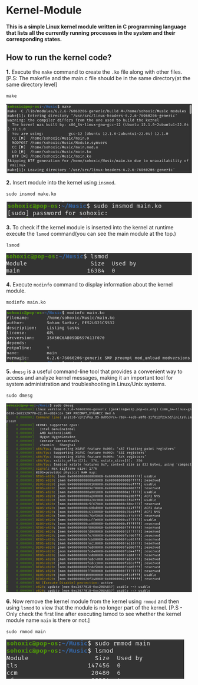 # Kernel-Module
**This is a simple Linux kernel module written in C programming language that lists all the currently running processes in the system and their corresponding states.**

## How to run the kernel code?

**1.** Execute the `make` command to create the `.ko` file along with other files.<br> [P.S: The makefile and the main.c file should be in the same directory(at the same directory level]

```
make  
```
  <img src="https://github.com/Sohoxic/Kernel-Module/blob/main/assets/images/make.png">

**2.** Insert module into the kernel using `insmod`.

```
sudo insmod make.ko
```

<img src="https://github.com/Sohoxic/Kernel-Module/blob/main/assets/images/insmod.png">

**3.** To check if the kernel module is inserted into the kernel at runtime execute the `lsmod` command(you can see the main module at the top.)

```
lsmod
```

<img src="https://github.com/Sohoxic/Kernel-Module/blob/main/assets/images/lsmod.png">

**4.** Execute `modinfo` command to display information about the kernel module.

```
modinfo main.ko
```

<img src="https://github.com/Sohoxic/Kernel-Module/blob/main/assets/images/modinfo.png">

**5.** `dmesg` is a useful command-line tool that provides a convenient way to access and analyze kernel messages, making it an important tool for system administration and troubleshooting in Linux/Unix systems.

```
sudo dmesg
```

<img src="https://github.com/Sohoxic/Kernel-Module/blob/main/assets/images/dmesg.png">


**6.** Now remove the kernel module from the kernel using `rmmod` and then using `lsmod` to view that the module is no longer part of the kernel. [P.S - Only check the first line after executing lsmod to see whether the kernel module name `main` is there or not.]

```
sudo rmmod main
```

<img src="https://github.com/Sohoxic/Kernel-Module/blob/main/assets/images/rmmod.png">







